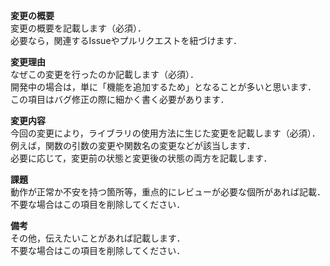 **変更の概要**  
変更の概要を記載します（必須）．  
必要なら，関連するIssueやプルリクエストを紐づけます．

**変更理由**  
なぜこの変更を行ったのか記載します（必須）．  
開発中の場合は，単に「機能を追加するため」となることが多いと思います．  
この項目はバグ修正の際に細かく書く必要があります．

**変更内容**  
今回の変更により，ライブラリの使用方法に生じた変更を記載します（必須）．  
例えば，関数の引数の変更や関数名の変更などが該当します．  
必要に応じて，変更前の状態と変更後の状態の両方を記載します．

**課題**  
動作が正常か不安を持つ箇所等，重点的にレビューが必要な個所があれば記載．  
不要な場合はこの項目を削除してください．

**備考**  
その他，伝えたいことがあれば記載します．  
不要な場合はこの項目を削除してください．
